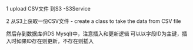 1 upload CSV文件 到S3 -S3Service

2 从S3上获取一份CSV文件 - create a class to take the data from CSV file

然后存到数据库(RDS Mysql)中，注意插入和更新逻辑
可以以字段ID为主键，插入时如果ID存在则更新，不存在则插入

